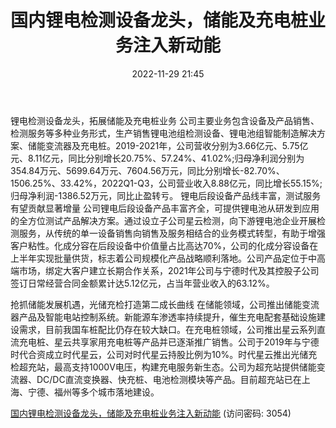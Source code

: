 ﻿---
title: 国内锂电检测设备龙头，储能及充电桩业务注入新动能
date: 2022-11-29 21:45
tags:
- 星云股份
updated: 1970-01-01 08:00:00
---

锂电检测设备龙头，拓展储能及充电桩业务
公司主要业务包含设备及产品销售、检测服务等多种业务形式，生产销售锂电池组检测设备、锂电池组智能制造解决方案、储能变流器及充电桩。2019-2021年，公司营收分别为3.66亿元、5.75亿元、8.11亿元，同比分别增长20.75%、57.24%、41.02%;归母净利润分别为354.84万元、5699.64万元、7604.56万元，同比分别增长-82.70%、1506.25%、33.42%，2022Q1-Q3，公司营业收入8.88亿元，同比增长55.15%;归母净利润-1386.52万元，同比止盈转亏。
锂电后段设备产品线丰富，测试服务有望贡献显著增量
公司锂电后段设备产品丰富齐全，可提供锂电池从研发到应用的全方位测试产品解决方案。通过设立子公司星云检测，向下游锂电池企业开展检测服务，从传统的单一设备销售向销售及服务相结合的业务模式转型，有助于增强客户粘性。化成分容在后段设备中价值量占比高达70%，公司的化成分容设备在上半年实现批量供货，标志着公司规模化产品战略顺利落地。公司产品定位于中高端市场，绑定大客户建立长期合作关系，2021年公司与宁德时代及其控股子公司签订日常经营合同金额累计达5.12亿元，占当年营业收入的63.12%。
<!-- more -->
抢抓储能发展机遇，光储充检打造第二成长曲线
在储能领域，公司推出储能变流器产品及智能电站控制系统。新能源车渗透率持续提升，催生充电配套基础设施建设需求，目前我国车桩配比仍存在较大缺口。在充电桩领域，公司推出星云系列直流充电桩、星云共享家用充电桩等产品并已逐渐推广销售。公司于2019年与宁德时代合资成立时代星云，公司对时代星云持股比例为10%。时代星云推出光储充检超充站，最高支持1000V电压，构建充电服务新生态。公司为超充站提供储能变流器、DC/DC直流变换器、快充桩、电池检测模块等产品。目前超充站已在上海、宁德、福州等多个城市落地建设。

[国内锂电检测设备龙头，储能及充电桩业务注入新动能](https://url12.ctfile.com/f/3948612-735792478-a9e043?p=3054)
(访问密码: 3054)

